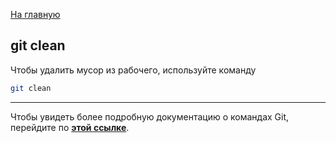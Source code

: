 [На главную](../readme.md)

## git clean

Чтобы удалить мусор из рабочего, используйте команду

```bash
git clean
```

---

Чтобы увидеть более подробную документацию о командах Git, перейдите по **[этой ссылке](https://git-scm.herokuapp.com/book/ru/v2/%D0%9F%D1%80%D0%B8%D0%BB%D0%BE%D0%B6%D0%B5%D0%BD%D0%B8%D0%B5-C%3A-%D0%9A%D0%BE%D0%BC%D0%B0%D0%BD%D0%B4%D1%8B-Git-%D0%9E%D1%81%D0%BD%D0%BE%D0%B2%D0%BD%D1%8B%D0%B5-%D0%BA%D0%BE%D0%BC%D0%B0%D0%BD%D0%B4%D1%8B)**.